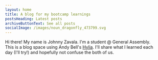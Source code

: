 ```yaml
---
layout: home
title: A blog for my bootcamp learnings
postsHeading: Latest posts
archiveButtonText: See all posts
socialImage: /images/noun_dragonfly_473799.svg
---
```

Hi there! My name is Johnny Zavala. I'm a student @ General Assembly. This is a blog space using Andy Bell's [Hylia](https://hylia.website/). I'll share what I learned each day (I'll try!) and hopefully not confuse the both of us.
